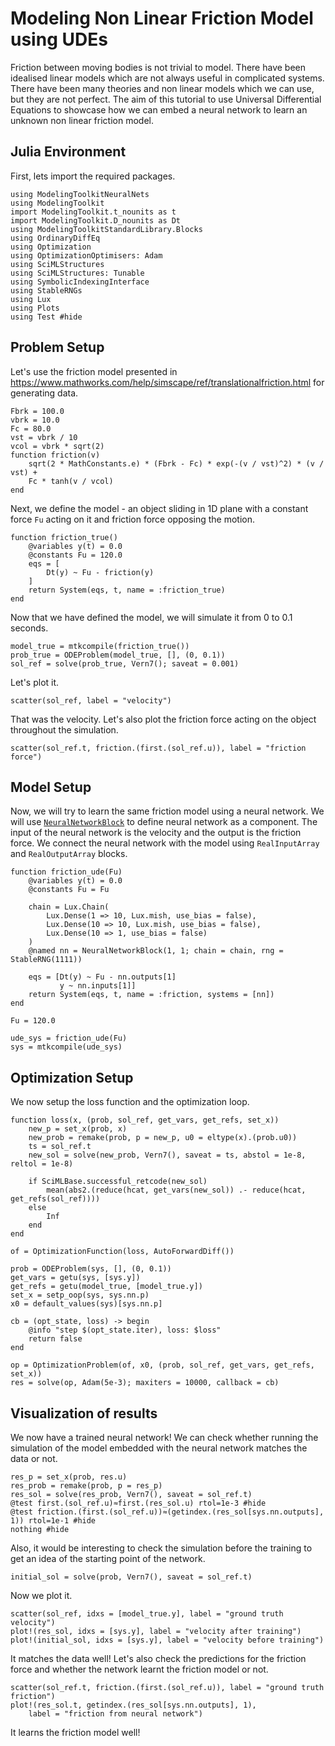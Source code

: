# Modeling Non Linear Friction Model using UDEs

Friction between moving bodies is not trivial to model. There have been idealised linear models which are not always useful in complicated systems. There have been many theories and non linear models which we can use, but they are not perfect. The aim of this tutorial to use Universal Differential Equations to showcase how we can embed a neural network to learn an unknown non linear friction model.

## Julia Environment

First, lets import the required packages.

```@example friction
using ModelingToolkitNeuralNets
using ModelingToolkit
import ModelingToolkit.t_nounits as t
import ModelingToolkit.D_nounits as Dt
using ModelingToolkitStandardLibrary.Blocks
using OrdinaryDiffEq
using Optimization
using OptimizationOptimisers: Adam
using SciMLStructures
using SciMLStructures: Tunable
using SymbolicIndexingInterface
using StableRNGs
using Lux
using Plots
using Test #hide
```

## Problem Setup

Let's use the friction model presented in https://www.mathworks.com/help/simscape/ref/translationalfriction.html for generating data.

```@example friction
Fbrk = 100.0
vbrk = 10.0
Fc = 80.0
vst = vbrk / 10
vcol = vbrk * sqrt(2)
function friction(v)
    sqrt(2 * MathConstants.e) * (Fbrk - Fc) * exp(-(v / vst)^2) * (v / vst) +
    Fc * tanh(v / vcol)
end
```

Next, we define the model - an object sliding in 1D plane with a constant force `Fu` acting on it and friction force opposing the motion.

```@example friction
function friction_true()
    @variables y(t) = 0.0
    @constants Fu = 120.0
    eqs = [
        Dt(y) ~ Fu - friction(y)
    ]
    return System(eqs, t, name = :friction_true)
end
```

Now that we have defined the model, we will simulate it from 0 to 0.1 seconds.

```@example friction
model_true = mtkcompile(friction_true())
prob_true = ODEProblem(model_true, [], (0, 0.1))
sol_ref = solve(prob_true, Vern7(); saveat = 0.001)
```

Let's plot it.

```@example friction
scatter(sol_ref, label = "velocity")
```

That was the velocity. Let's also plot the friction force acting on the object throughout the simulation.

```@example friction
scatter(sol_ref.t, friction.(first.(sol_ref.u)), label = "friction force")
```

## Model Setup

Now, we will try to learn the same friction model using a neural network. We will use [`NeuralNetworkBlock`](@ref) to define neural network as a component. The input of the neural network is the velocity and the output is the friction force. We connect the neural network with the model using `RealInputArray` and `RealOutputArray` blocks.

```@example friction
function friction_ude(Fu)
    @variables y(t) = 0.0
    @constants Fu = Fu

    chain = Lux.Chain(
        Lux.Dense(1 => 10, Lux.mish, use_bias = false),
        Lux.Dense(10 => 10, Lux.mish, use_bias = false),
        Lux.Dense(10 => 1, use_bias = false)
    )
    @named nn = NeuralNetworkBlock(1, 1; chain = chain, rng = StableRNG(1111))

    eqs = [Dt(y) ~ Fu - nn.outputs[1]
           y ~ nn.inputs[1]]
    return System(eqs, t, name = :friction, systems = [nn])
end

Fu = 120.0

ude_sys = friction_ude(Fu)
sys = mtkcompile(ude_sys)
```

## Optimization Setup

We now setup the loss function and the optimization loop.

```@example friction
function loss(x, (prob, sol_ref, get_vars, get_refs, set_x))
    new_p = set_x(prob, x)
    new_prob = remake(prob, p = new_p, u0 = eltype(x).(prob.u0))
    ts = sol_ref.t
    new_sol = solve(new_prob, Vern7(), saveat = ts, abstol = 1e-8, reltol = 1e-8)

    if SciMLBase.successful_retcode(new_sol)
        mean(abs2.(reduce(hcat, get_vars(new_sol)) .- reduce(hcat, get_refs(sol_ref))))
    else
        Inf
    end
end

of = OptimizationFunction(loss, AutoForwardDiff())

prob = ODEProblem(sys, [], (0, 0.1))
get_vars = getu(sys, [sys.y])
get_refs = getu(model_true, [model_true.y])
set_x = setp_oop(sys, sys.nn.p)
x0 = default_values(sys)[sys.nn.p]

cb = (opt_state, loss) -> begin
    @info "step $(opt_state.iter), loss: $loss"
    return false
end

op = OptimizationProblem(of, x0, (prob, sol_ref, get_vars, get_refs, set_x))
res = solve(op, Adam(5e-3); maxiters = 10000, callback = cb)
```

## Visualization of results

We now have a trained neural network! We can check whether running the simulation of the model embedded with the neural network matches the data or not.

```@example friction
res_p = set_x(prob, res.u)
res_prob = remake(prob, p = res_p)
res_sol = solve(res_prob, Vern7(), saveat = sol_ref.t)
@test first.(sol_ref.u)≈first.(res_sol.u) rtol=1e-3 #hide
@test friction.(first.(sol_ref.u))≈(getindex.(res_sol[sys.nn.outputs], 1)) rtol=1e-1 #hide
nothing #hide
```

Also, it would be interesting to check the simulation before the training to get an idea of the starting point of the network.

```@example friction
initial_sol = solve(prob, Vern7(), saveat = sol_ref.t)
```

Now we plot it.

```@example friction
scatter(sol_ref, idxs = [model_true.y], label = "ground truth velocity")
plot!(res_sol, idxs = [sys.y], label = "velocity after training")
plot!(initial_sol, idxs = [sys.y], label = "velocity before training")
```

It matches the data well! Let's also check the predictions for the friction force and whether the network learnt the friction model or not.

```@example friction
scatter(sol_ref.t, friction.(first.(sol_ref.u)), label = "ground truth friction")
plot!(res_sol.t, getindex.(res_sol[sys.nn.outputs], 1),
    label = "friction from neural network")
```

It learns the friction model well!
